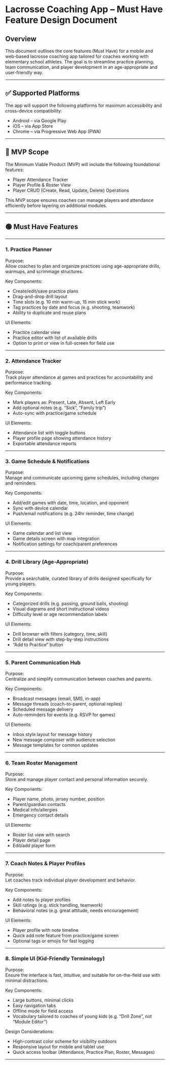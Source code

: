 # Lacrosse Coaching App – Must Have Feature Design Document

## Overview

This document outlines the core features (Must Have) for a mobile and web-based lacrosse coaching app tailored for coaches working with elementary school athletes. The goal is to streamline practice planning, team communication, and player development in an age-appropriate and user-friendly way.

---

## ✅ Supported Platforms

The app will support the following platforms for maximum accessibility and cross-device compatibility:

- Android – via Google Play
- iOS – via App Store
- Chrome – via Progressive Web App (PWA)

---

## 🚀 MVP Scope

The Minimum Viable Product (MVP) will include the following foundational features:

- Player Attendance Tracker
- Player Profile & Roster View
- Player CRUD (Create, Read, Update, Delete) Operations

This MVP scope ensures coaches can manage players and attendance efficiently before layering on additional modules.

---

## 🟢 Must Have Features

---

### 1. Practice Planner

Purpose:  
Allow coaches to plan and organize practices using age-appropriate drills, warmups, and scrimmage structures.

Key Components:

- Create/edit/save practice plans
- Drag-and-drop drill layout
- Time slots (e.g. 10 min warm-up, 15 min stick work)
- Tag practices by date and focus (e.g. shooting, teamwork)
- Ability to duplicate and reuse plans

UI Elements:

- Practice calendar view
- Practice editor with list of available drills
- Option to print or view in full-screen for field use

---

### 2. Attendance Tracker

Purpose:  
Track player attendance at games and practices for accountability and performance tracking.

Key Components:

- Mark players as: Present, Late, Absent, Left Early
- Add optional notes (e.g. “Sick”, “Family trip”)
- Auto-sync with practice/game schedule

UI Elements:

- Attendance list with toggle buttons
- Player profile page showing attendance history
- Exportable attendance reports

---

### 3. Game Schedule & Notifications

Purpose:  
Manage and communicate upcoming game schedules, including changes and reminders.

Key Components:

- Add/edit games with date, time, location, and opponent
- Sync with device calendar
- Push/email notifications (e.g. 24hr reminder, time change)

UI Elements:

- Game calendar and list view
- Game details screen with map integration
- Notification settings for coach/parent preferences

---

### 4. Drill Library (Age-Appropriate)

Purpose:  
Provide a searchable, curated library of drills designed specifically for young players.

Key Components:

- Categorized drills (e.g. passing, ground balls, shooting)
- Visual diagrams and short instructional videos
- Difficulty level or age recommendation labels

UI Elements:

- Drill browser with filters (category, time, skill)
- Drill detail view with step-by-step instructions
- “Add to Practice” button

---

### 5. Parent Communication Hub

Purpose:  
Centralize and simplify communication between coaches and parents.

Key Components:

- Broadcast messages (email, SMS, in-app)
- Message threads (coach-to-parent, optional replies)
- Scheduled message delivery
- Auto-reminders for events (e.g. RSVP for games)

UI Elements:

- Inbox style layout for message history
- New message composer with audience selection
- Message templates for common updates

---

### 6. Team Roster Management

Purpose:  
Store and manage player contact and personal information securely.

Key Components:

- Player name, photo, jersey number, position
- Parent/guardian contacts
- Medical info/allergies
- Emergency contact details

UI Elements:

- Roster list view with search
- Player detail page
- Edit/add player form

---

### 7. Coach Notes & Player Profiles

Purpose:  
Let coaches track individual player development and behavior.

Key Components:

- Add notes to player profiles
- Skill ratings (e.g. stick handling, teamwork)
- Behavioral notes (e.g. great attitude, needs encouragement)

UI Elements:

- Player profile with note timeline
- Quick add note feature from practice/game screen
- Optional tags or emojis for fast logging

---

### 8. Simple UI (Kid-Friendly Terminology)

Purpose:  
Ensure the interface is fast, intuitive, and suitable for on-the-field use with minimal distractions.

Key Components:

- Large buttons, minimal clicks
- Easy navigation tabs
- Offline mode for field access
- Vocabulary tailored to coaches of young kids (e.g. “Drill Zone”, not “Module Editor”)

Design Considerations:

- High-contrast color scheme for visibility outdoors
- Responsive layout for mobile and tablet use
- Quick access toolbar (Attendance, Practice Plan, Roster, Messages)

---
